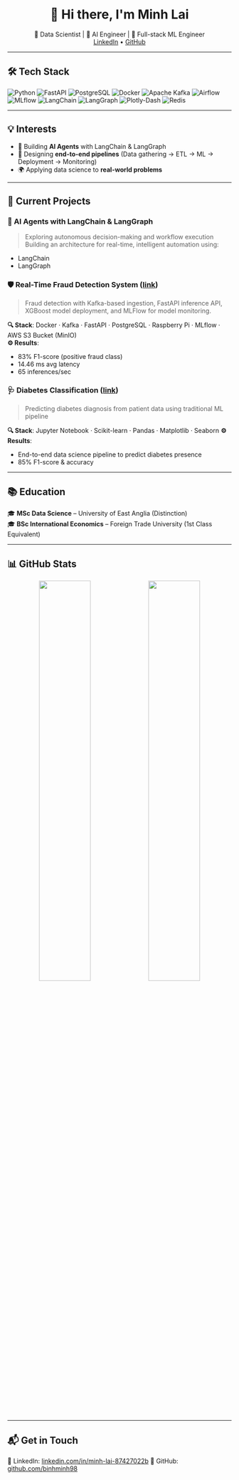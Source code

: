 <h1 align="center">👋 Hi there, I'm Minh Lai</h1>

<p align="center">
  🚀 Data Scientist | 🧠 AI Engineer | 🔄 Full-stack ML Engineer  
  <br>
  <a href="https://linkedin.com/in/minh-lai-87427022b">LinkedIn</a> •
  <a href="https://github.com/binhminh98">GitHub</a>
</p>

---

## 🛠️ Tech Stack

![Python](https://img.shields.io/badge/Python-3776AB?logo=python&logoColor=white)
![FastAPI](https://img.shields.io/badge/FastAPI-009688?logo=fastapi&logoColor=white)
![PostgreSQL](https://img.shields.io/badge/PostgreSQL-4169E1?logo=postgresql&logoColor=white)
![Docker](https://img.shields.io/badge/Docker-2496ED?logo=docker&logoColor=white)
![Apache Kafka](https://img.shields.io/badge/Kafka-231F20?logo=apachekafka&logoColor=white)
![Airflow](https://img.shields.io/badge/Apache_Airflow-017CEE?logo=apacheairflow&logoColor=white)
![MLflow](https://img.shields.io/badge/MLflow-0194E2?logo=mlflow&logoColor=white)
![LangChain](https://img.shields.io/badge/LangChain-000000?logo=data:image/svg+xml;base64,...)
![LangGraph](https://img.shields.io/badge/LangGraph-5A67D8?style=flat&logo=graphQL&logoColor=white)
![Plotly-Dash](https://img.shields.io/badge/Plotly-Dash-blue?logo=plotly&logoColor=white)
![Redis](https://img.shields.io/badge/Redis-DC382D?logo=redis&logoColor=white)

---

## 💡 Interests

- 🧠 Building **AI Agents** with LangChain & LangGraph
- 🔄 Designing **end-to-end pipelines** (Data gathering -> ETL → ML → Deployment -> Monitoring)
- 🌍 Applying data science to **real-world problems**

---

## 🔨 Current Projects

### 🧠 AI Agents with LangChain & LangGraph
> Exploring autonomous decision-making and workflow execution  
> Building an architecture for real-time, intelligent automation using:
- LangChain
- LangGraph

### 🛡️ Real-Time Fraud Detection System ([link](https://github.com/binhminh98/realtime-fraud-detection))
> Fraud detection with Kafka-based ingestion, FastAPI inference API, XGBoost model deployment, and MLFlow for model monitoring.

**🔍 Stack**: Docker · Kafka · FastAPI · PostgreSQL · Raspberry Pi · MLflow · AWS S3 Bucket (MinIO)  
**⚙️ Results**:  
- 83% F1-score (positive fraud class)  
- 14.46 ms avg latency  
- 65 inferences/sec

### 🩺 Diabetes Classification ([link](https://github.com/binhminh98/Data-Mining))
> Predicting diabetes diagnosis from patient data using traditional ML pipeline

**🔍 Stack**: Jupyter Notebook · Scikit-learn · Pandas · Matplotlib · Seaborn
**⚙️ Results**:
- End-to-end data science pipeline to predict diabetes presence
- 85% F1-score & accuracy  

---

## 📚 Education

🎓 **MSc Data Science** – University of East Anglia (Distinction)  
🎓 **BSc International Economics** – Foreign Trade University (1st Class Equivalent)

---

## 📊 GitHub Stats

<p align="center">
  <img src="https://github-readme-stats.vercel.app/api?username=binhminh98&show_icons=true&theme=radical" width="48%" />
  <img src="https://github-readme-streak-stats.herokuapp.com/?user=binhminh98&theme=radical" width="48%" />
</p>

---

## 📬 Get in Touch

🔗 LinkedIn: [linkedin.com/in/minh-lai-87427022b](https://linkedin.com/in/minh-lai-87427022b)
🐙 GitHub: [github.com/binhminh98](https://github.com/binhminh98)
